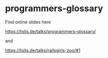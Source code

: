 # programmers-glossary

Find online slides here

https://lislis.de/talks/programmers-glossary/

and 

https://lislis.de/talks/railsgirls-zoo/#1
